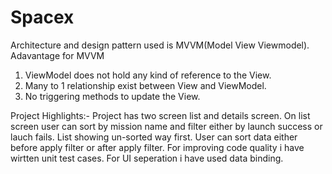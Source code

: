 # Spacex
Architecture and design pattern used is MVVM(Model View Viewmodel).
Adavantage for MVVM
  1) ViewModel does not hold any kind of reference to the View.
  2) Many to 1 relationship exist between View and ViewModel.
  3) No triggering methods to update the View.

Project Highlights:-
Project has two screen list and details screen. On list screen user can sort by mission name and filter either by launch success or lauch fails. List showing un-sorted way first.
User can sort data either before apply filter or after apply filter. For improving code quality i have wirtten unit test cases. For UI seperation i have used data binding.
